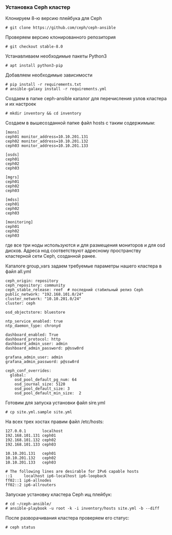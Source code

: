 ### Установка Ceph кластер ###

Клонируем 8-ю версию плейбука для Ceph

```# git clone https://github.com/ceph/ceph-ansible```

Проверяем версию клонированного репозитория

```# git checkout stable-8.0```

Устанавливаем необходимые пакеты Python3

```# apt install python3-pip```

Добавляем необходимые зависимости

```
# pip install -r requirements.txt
# ansible-galaxy install -r requirements.yml
```

Создаем в папке ceph-ansible каталог для перечисления узлов кластера и их настроек

```
# mkdir inventory && cd inventory
```

Coздаем в вышесозданной папке файл hosts c таким содержимым:
```
[mons]
ceph01 monitor_address=10.10.201.131
ceph02 monitor_address=10.10.201.132
ceph03 monitor_address=10.10.201.133

[osds]
ceph01
ceph02
ceph03

[mgrs]
ceph01
ceph02
ceph03

[mdss]
ceph01
ceph02
ceph03

[monitoring]
ceph01
ceph02
ceph03
```
где все три ноды используются и для размещения мониторов и для osd дисков. Адреса нод соответствуют адресному пространству кластерной сети Ceph, созданной ранее.

Каталоге group_vars задаем требуемые параметры нашего кластера в файл all.yml

```
ceph_origin: repository
ceph_repository: community
ceph_stable_release: reef  # последний стабильный релиз Ceph
public_network: "192.168.101.0/24"
cluster_network: "10.10.201.0/24"
cluster: ceph

osd_objectstore: bluestore

ntp_service_enabled: true
ntp_daemon_type: chronyd

dashboard_enabled: True
dashboard_protocol: http
dashboard_admin_user: admin
dashboard_admin_password: p@ssw0rd

grafana_admin_user: admin
grafana_admin_password: p@ssw0rd

ceph_conf_overrides:
  global:
    osd_pool_default_pg_num: 64
    osd_journal_size: 5120
    osd_pool_default_size: 3
    osd_pool_default_min_size:  2

```

Готовим для запуска установки файл sire.yml

```# cp site.yml.sample site.yml```

На всех трех хостах правим файл /etc/hosts:

```
127.0.0.1       localhost
192.168.101.131 ceph01
192.168.101.132 ceph02
192.168.101.133 ceph03

10.10.201.131   ceph01
10.10.201.132   ceph02
10.10.201.133   ceph03

# The following lines are desirable for IPv6 capable hosts
::1     localhost ip6-localhost ip6-loopback
ff02::1 ip6-allnodes
ff02::2 ip6-allrouters
```
Запускае установку кластера Ceph ищ плейбук:

```
# cd ~/ceph-ansible/
# ansible-playbook -u root -k -i inventory/hosts site.yml -b --diff
```

После разворачивания кластера проверяем его статус:

```
# ceph status
```
